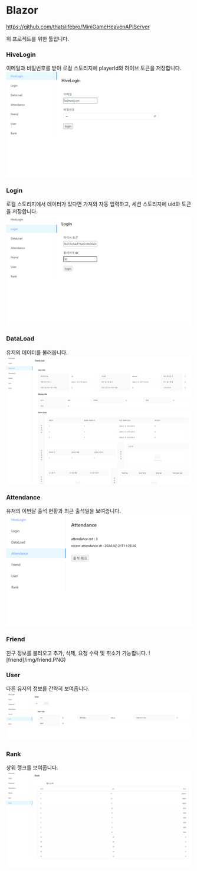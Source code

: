 # Blazor

https://github.com/thatslifebro/MiniGameHeavenAPIServer

위 프로젝트를 위한 툴입니다.

### HiveLogin

이메일과 비밀번호를 받아 로컬 스토리지에 playerId와 하이브 토큰을 저장합니다.
![hivelogin](img/hivelogin.PNG)

### Login

로컬 스토리지에서 데이터가 있다면 가져와 자동 입력하고, 세션 스토리지에 uid와 토큰을 저장합니다.
![login](img/login.PNG)

### DataLoad

유저의 데이터를 불러옵니다.
![dataload](img/dataload.PNG)

### Attendance

유저의 이번달 출석 현황과 최근 출석일을 보여줍니다.
![attendance](img/attendance.PNG)

### Friend

친구 정보를 불러오고 추가, 삭제, 요청 수락 및 취소가 가능합니다.
![friend]/img/friend.PNG)

### User

다른 유저의 정보를 간략히 보여줍니다.
![user](img/user.PNG)

### Rank

상위 랭크를 보여줍니다.
![rank](img/rank.PNG)
